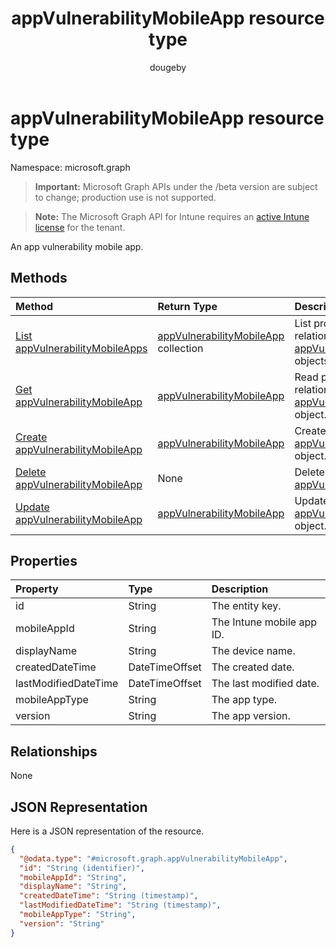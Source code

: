 ﻿---
title: "appVulnerabilityMobileApp resource type"
description: "An app vulnerability mobile app."
author: "dougeby"
localization_priority: Normal
ms.prod: "intune"
doc_type: resourcePageType
---

# appVulnerabilityMobileApp resource type

Namespace: microsoft.graph

> **Important:** Microsoft Graph APIs under the /beta version are subject to change; production use is not supported.

> **Note:** The Microsoft Graph API for Intune requires an [active Intune license](https://go.microsoft.com/fwlink/?linkid=839381) for the tenant.

An app vulnerability mobile app.

## Methods

| Method                                                                                                   | Return Type                                                                                                 | Description                                                                                                                                        |
| :------------------------------------------------------------------------------------------------------- | :---------------------------------------------------------------------------------------------------------- | :------------------------------------------------------------------------------------------------------------------------------------------------- |
| [List appVulnerabilityMobileApps](../api/intune-partnerintegration-appvulnerabilitymobileapp-list.md)    | [appVulnerabilityMobileApp](../resources/intune-partnerintegration-appvulnerabilitymobileapp.md) collection | List properties and relationships of the [appVulnerabilityMobileApp](../resources/intune-partnerintegration-appvulnerabilitymobileapp.md) objects. |
| [Get appVulnerabilityMobileApp](../api/intune-partnerintegration-appvulnerabilitymobileapp-get.md)       | [appVulnerabilityMobileApp](../resources/intune-partnerintegration-appvulnerabilitymobileapp.md)            | Read properties and relationships of the [appVulnerabilityMobileApp](../resources/intune-partnerintegration-appvulnerabilitymobileapp.md) object.  |
| [Create appVulnerabilityMobileApp](../api/intune-partnerintegration-appvulnerabilitymobileapp-create.md) | [appVulnerabilityMobileApp](../resources/intune-partnerintegration-appvulnerabilitymobileapp.md)            | Create a new [appVulnerabilityMobileApp](../resources/intune-partnerintegration-appvulnerabilitymobileapp.md) object.                              |
| [Delete appVulnerabilityMobileApp](../api/intune-partnerintegration-appvulnerabilitymobileapp-delete.md) | None                                                                                                        | Deletes a [appVulnerabilityMobileApp](../resources/intune-partnerintegration-appvulnerabilitymobileapp.md).                                        |
| [Update appVulnerabilityMobileApp](../api/intune-partnerintegration-appvulnerabilitymobileapp-update.md) | [appVulnerabilityMobileApp](../resources/intune-partnerintegration-appvulnerabilitymobileapp.md)            | Update the properties of a [appVulnerabilityMobileApp](../resources/intune-partnerintegration-appvulnerabilitymobileapp.md) object.                |

## Properties

| Property             | Type           | Description               |
| :------------------- | :------------- | :------------------------ |
| id                   | String         | The entity key.           |
| mobileAppId          | String         | The Intune mobile app ID. |
| displayName          | String         | The device name.          |
| createdDateTime      | DateTimeOffset | The created date.         |
| lastModifiedDateTime | DateTimeOffset | The last modified date.   |
| mobileAppType        | String         | The app type.             |
| version              | String         | The app version.          |

## Relationships

None

## JSON Representation

Here is a JSON representation of the resource.

<!-- {
  "blockType": "resource",
  "keyProperty": "id",
  "@odata.type": "microsoft.graph.appVulnerabilityMobileApp"
}
-->

```json
{
  "@odata.type": "#microsoft.graph.appVulnerabilityMobileApp",
  "id": "String (identifier)",
  "mobileAppId": "String",
  "displayName": "String",
  "createdDateTime": "String (timestamp)",
  "lastModifiedDateTime": "String (timestamp)",
  "mobileAppType": "String",
  "version": "String"
}
```
